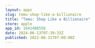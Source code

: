 ```yaml
---
layout: apps
slug: temu-shop-like-a-billionaire
title: "Temu: Shop Like a Billionaire"
store: apple
app_id: 1641486558
date: 2024-06-13T07:39:33Z
published: 2022-08-31T07:00:00Z
---
```

